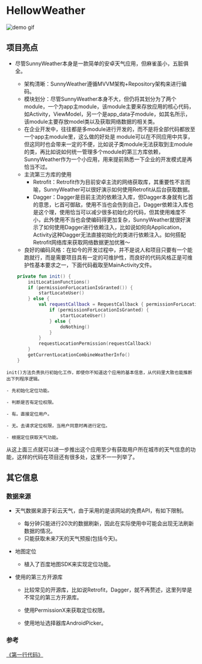 # HellowWeather

![demo gif](https://github.com/flashback712/HellowWeather/blob/main/demo.gif)

## 项目亮点
- 尽管SunnyWeather本身是一款简单的安卓天气应用，但麻雀虽小，五脏俱全。

    - 架构清晰：SunnyWeather遵循MVVM架构+Repository架构来进行编码。
    - 模块划分：尽管SunnyWeather本身不大，但仍将其划分为了两个module，一个为app主module，该module主要来存放应用的核心代码，如Activity，ViewModel，另一个是app_data子module，如其名所示，该module主要存放model类以及获取网络数据的相关类。
    - 在企业开发中，往往都是多module进行开发的，而不是将全部代码都放至一个app主module里，这么做的好处是     module可以在不同应用中共享，但这同时也会带来一定的不便，比如说子类module无法获取到主module的类，再比如说如何统一管理多个module的第三方库依赖，SunnyWeather作为一个小应用，用来提前熟悉一下企业的开发模式是再恰当不过。
    - 主流第三方库的使用
        - Retrofit：Retrofit作为目前安卓主流的网络获取库，其重要性不言而喻，SunnyWeather可以很好演示如何使用Retrofit从后台获取数据。
        - Dagger：Dagger是目前主流的依赖注入库，但Dagger本身就有匕首的意思，匕首可御敌，使用不当也会伤到自己，Dagger依赖注入库也是这个理，使用恰当可以减少很多初始化的代码，但其使用难度不小，此外使用不当也会使编码得更加复杂，SunnyWeather就很好演示了如何使用Dagger进行依赖注入，比如说如何向Application，Activity这种Dagger无法直接初始化的类进行依赖注入。如何搭配Retrofit网络库来获取网络数据更加优雅～
    - 良好的编码风格：在如今的开发过程中，并不是说人和项目只要有一个能跑就行，而是需要项目具有一定的可维护性，而良好的代码风格正是可维护性基本要求之一，下面代码截取至MainActivity文件。

``` kotlin
    private fun init() {
        initLocationFunctions()
        if (permissionForLocationIsGranted()) {
            startLocateUser()
        } else {
            val requestCallback = RequestCallback { permissionForLocationIsGranted, _, _ ->
                if (permissionForLocationIsGranted) {
                    startLocateUser()
                } else {
                    doNothing()
                }
            }
            requestLocationPermission(requestCallback)
        }
        getCurrentLocationCombineWeatherInfo()
    }
```

    init()方法负责执行初始化工作，即使你不知道这个应用的基本信息，从代码里大致也能推断出下列程序逻辑。

    - 先初始化定位功能。

    - 判断是否有定位权限。

    - 有。直接定位用户。

    - 无。去请求定位权限，当用户同意时再进行定位。
    
    - 根据定位获取天气功能。

从这上面三点就可以进一步推出这个应用至少有获取用户所在城市的天气信息的功能，这样的代码在项目还有很多处，这里不一一列举了。

## 其它信息

### 数据来源

- 天气数据来源于彩云天气，由于采用的是该网站的免费API，有如下限制。

    - 每分钟只能进行20次的数据刷新，因此在实际使用中可能会出现无法刷新数据的情况。
    - 只能获取未来7天的天气预报(包括今天)。
    
- 地图定位

    - 植入了百度地图SDK来实现定位功能。
- 使用的第三方开源库

    - 比较常见的开源库，比如说Retrofit，Dagger，就不再赘述，这里列举是不常见的第三方开源库。

    - 使用PermissionX来获取定位权限。
    - 使用地址选择器库AndroidPicker。
    
### 参考

<a href = "https://blog.csdn.net/guolin_blog/article/details/105233078">《第一行代码》</a>